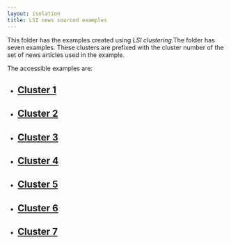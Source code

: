 ```yaml
---
layout: isolation
title: LSI news sourced examples
---
```


This folder has the examples created using *LSI clustering*.The folder has seven examples. These clusters are prefixed with the cluster number of the set of news articles used in the example. 

The accessible examples are:
* <h2><a href="12_cluster1.html">Cluster 1</a></h2>
* <h2><a href="12_cluster2.html">Cluster 2</a></h2>
* <h2><a href="12_cluster3.html">Cluster 3</a></h2>
* <h2><a href="12_cluster4.html">Cluster 4</a></h2>
* <h2><a href="12_cluster5.html">Cluster 5</a></h2>
* <h2><a href="12_cluster6.html">Cluster 6</a></h2>
* <h2><a href="12_cluster7.html">Cluster 7</a></h2>
